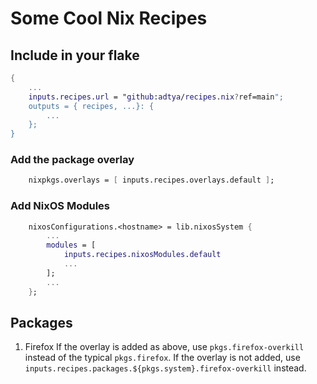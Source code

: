# Some Cool Nix Recipes

## Include in your flake
```nix
{
    ...
    inputs.recipes.url = "github:adtya/recipes.nix?ref=main";
    outputs = { recipes, ...}: {
        ...
    };
}
```

### Add the package overlay
```nix
    nixpkgs.overlays = [ inputs.recipes.overlays.default ];
```

### Add NixOS Modules
```nix
    nixosConfigurations.<hostname> = lib.nixosSystem {
        ...
        modules = [
            inputs.recipes.nixosModules.default
            ...
        ];
        ...
    };
```
## Packages
1. Firefox
If the overlay is added as above, use `pkgs.firefox-overkill` instead of the typical `pkgs.firefox`. If the overlay is not added, use `inputs.recipes.packages.${pkgs.system}.firefox-overkill` instead.

